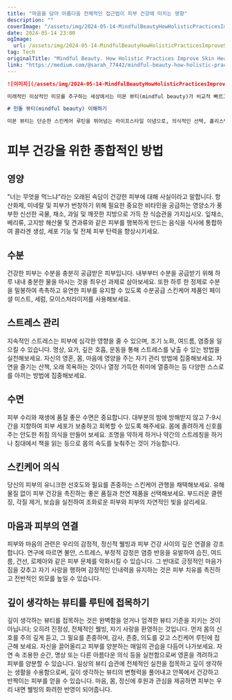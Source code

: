 ```yaml
---
title: "마음을 담아 아름다움 전체적인 접근법이 피부 건강에 미치는 영향"
description: ""
coverImage: "/assets/img/2024-05-14-MindfulBeautyHowHolisticPracticesImproveSkinHealth_0.png"
date: 2024-05-14 23:00
ogImage: 
  url: /assets/img/2024-05-14-MindfulBeautyHowHolisticPracticesImproveSkinHealth_0.png
tag: Tech
originalTitle: "Mindful Beauty. How Holistic Practices Improve Skin Health"
link: "https://medium.com/@sarah_77442/mindful-beauty-how-holistic-practices-improve-skin-health-56a70beb1f36"
---
```



```markdown
![이미지](/assets/img/2024-05-14-MindfulBeautyHowHolisticPracticesImproveSkinHealth_0.png)

미래적인 이상적인 미모를 추구하는 세상에서는 미몬 뷰티(mindful beauty)가 비교적 빠르고 순간적인 해결책과 유행을 따르는 것처럼 보일 수 있습니다. 미몬 뷰티는 자신을 돌보고 의식적이며 전체적인 접근을 통해 피부를 유지하는 것이 진정한 빛을 발하는 원리임을 내포하고 있습니다. 외부 스킨케어뿐만 아니라 내부 웰빙까지 포함하는 이 홀리스틱(Holistic) 방법이 어떻게 피부 건강을 크게 향상시킬 수 있는지 살펴봅시다.

# 민돌 뷰티(mindful beauty) 이해하기

미몬 뷰티는 단순한 스킨케어 루틴을 뛰어넘는 라이프스타일 이념으로, 의식적인 선택, 홀리스틱한 웰빙과 자가인지를 강조합니다. 민돌 뷰티의 본질은 주변 환경과 우리 자신과 더 깊은 연결을 개발하도록 동기부여하며, 피부의 활력과 건강을 통해 나타나는 조화와 균형의 감각을 양육합니다.
```



# 피부 건강을 위한 종합적인 방법

## 영양

"너는 무엇을 먹느냐"라는 오래된 속담이 건강한 피부에 대해 사실이라고 말합니다. 항산화제, 미네랄 및 피부가 번창하기 위해 필요한 중요한 비타민을 공급하는 영양소가 풍부한 신선한 곡물, 채소, 과일 및 깨끗한 지방으로 가득 찬 식습관을 가지십시오. 잎채소, 베리류, 고지방 해산물 및 견과류와 같은 피부를 행복하게 만드는 음식을 식사에 통합하여 콜라겐 생성, 세포 기능 및 전체 피부 탄력을 향상시키세요.

## 수분



건강한 피부는 수분을 충분히 공급받은 피부입니다. 내부부터 수분을 공급받기 위해 하루 내내 충분한 물을 마시는 것을 최우선 과제로 삼아보세요. 또한 하루 한 정제로 수분을 밀봉하여 촉촉하고 유연한 피부를 유지할 수 있도록 수분공급 스킨케어 제품인 페이셜 미스트, 세럼, 모이스처라이저를 사용해보세요.

## 스트레스 관리

지속적인 스트레스는 피부에 심각한 영향을 줄 수 있으며, 조기 노화, 여드름, 염증을 일으킬 수 있습니다. 명상, 요가, 깊은 호흡, 운동을 통해 스트레스를 낮출 수 있는 방법을 실천해보세요. 자신의 영혼, 몸, 마음에 영양을 주는 자기 관리 방법에 집중해보세요. 자연을 즐기는 산책, 오래 목욕하는 것이나 열정 가득한 취미에 열중하는 등 다양한 스스로를 아끼는 방법에 집중해보세요.

## 수면



피부 수리와 재생에 품질 좋은 수면은 중요합니다. 대부분의 밤에 방해받지 않고 7-9시간을 지향하여 피부 세포가 보충하고 회복할 수 있도록 해주세요. 몸에 졸려하게 신호를 주는 안도한 취침 의식을 만들어 보세요. 조명을 약하게 하거나 약간의 스트레칭을 하거나 침대에서 책을 읽는 등으로 몸의 속도를 늦춰주는 것이 가능합니다.

## 스킨케어 의식

당신의 피부의 유니크한 선호도와 필요를 존중하는 스킨케어 관행을 채택해보세요. 유해 물질 없이 피부 건강을 촉진하는 좋은 품질과 천연 제품을 선택해보세요. 부드러운 클렌징, 각질 제거, 보습을 실천하여 조화로운 피부와 피부의 자연적인 빛을 살리세요.

## 마음과 피부의 연결



피부와 마음의 관련은 우리의 감정적, 정신적 웰빙과 피부 건강 사이의 깊은 연결을 강조합니다. 연구에 따르면 불안, 스트레스, 부정적 감정은 염증 반응을 유발하여 습진, 여드름, 건선, 로제아와 같은 피부 문제를 악화시킬 수 있습니다. 그 반대로 긍정적인 마음가짐을 갖추고 자기 사랑을 행하며 감정적인 인내력을 유지하는 것은 피부 치유를 촉진하고 전반적인 외모를 높일 수 있습니다.

## 깊이 생각하는 뷰티를 루틴에 접목하기

깊이 생각하는 뷰티를 접목하는 것은 완벽함을 얻거나 엄격한 뷰티 기준을 지키는 것이 아닙니다; 오히려 진정성, 전체적인 웰빙, 자기 사랑을 환영하는 것입니다. 먼저 몸의 신호를 주의 깊게 듣고, 그 필요를 존중하며, 감사, 존중, 의도를 갖고 스킨케어 루틴에 접근해 보세요. 자신을 끌어올리고 피부를 양분하는 매일의 관습을 다듬어 나가보세요. 자연 속 조용한 순간, 명상 또는 다른 아름다운 의식 등을 실천함으로써 영혼을 격려하고 피부를 양분할 수 있습니다. 일상의 뷰티 습관에 전체적인 실천을 접목하고 깊이 생각하는 생활을 수용함으로써, 깊이 생각하는 뷰티의 변형력을 풀어내고 안쪽에서 건강하고 반짝이는 피부를 얻을 수 있습니다. 마음, 몸, 정신에 후원과 관심을 제공하면 피부는 우리 내면 웰빙의 화려한 반영이 되어줍니다.
